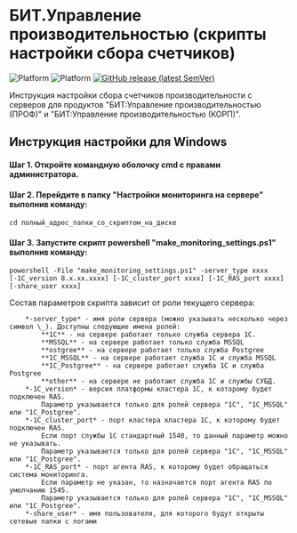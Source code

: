 # БИТ.Управление производительностью (скрипты настройки сбора счетчиков)

![Platform](https://img.shields.io/badge/-Linux-green)
![Platform](https://img.shields.io/badge/-win--32%7C64-lightgrey)
[![GitHub release (latest SemVer)](https://img.shields.io/github/v/release/Shanginre/AddInNative_SynchClientServer)](https://github.com/Shanginre/AddInNative_SynchClientServer/releases)

Инструкция настройки сбора счетчиков производительности с серверов для продуктов "БИТ:Управление производительностью (ПРОФ)" и "БИТ:Управление производительностью (КОРП)".

## Инструкция настройки для Windows

#### Шаг 1. Откройте командную оболочку cmd с правами администратора. 

#### Шаг 2. Перейдите в папку "Настройки мониторинга на сервере" выполнив команду: 
```console	
cd полный_адрес_папки_со_скриптом_на_диске
```

#### Шаг 3. Запустите скрипт powershell "make_monitoring_settings.ps1" выполнив команду: 
```console	
powershell -File "make_monitoring_settings.ps1" -server_type xxxx [-1C_version 8.x.xx.xxxx] [-1C_cluster_port хххх] [-1C_RAS_port хххх] [-share_user хххх]
```
Состав параметров скрипта зависит от роли текущего сервера:

		*-server_type* - имя роли сервера (можно указывать несколько через символ \_). Доступны следующие имена ролей:
    		**1C** - на сервере работает только служба сервера 1С.
    		**MSSQL** - на сервере работает только служба MSSQL
    		**ostgree** - на сервере работает только служба Postgree
    		**1C_MSSQL** - на сервере работает служба 1C и служба MSSQL
    		**1C_Postgree** - на сервере работает служба 1C и служба Postgree
    		**other** - на сервере не работают служба 1С и службы СУБД.
		*-1C_version* - версия платформы кластера 1С, к которому будет подключен RAS. 
			Параметр указывается только для ролей сервера "1C", "1C_MSSQL" или "1C_Postgree".
		*-1C_cluster_port* - порт кластера кластера 1С, к которому будет подключен RAS.
			Если порт службы 1С стандартный 1540, то данный параметр можно не указывать.
			Параметр указывается только для ролей сервера "1C", "1C_MSSQL" или "1C_Postgree". 
		*-1C_RAS_port* - порт агента RAS, к которому будет обращаться система мониторинга.
			Если параметр не указан, то назначается порт агента RAS по умолчанию 1545.
			Параметр указывается только для ролей сервера "1C", "1C_MSSQL" или "1C_Postgree".
		*-share_user* - имя пользователя, для которого будут открыты сетевые папки с логами